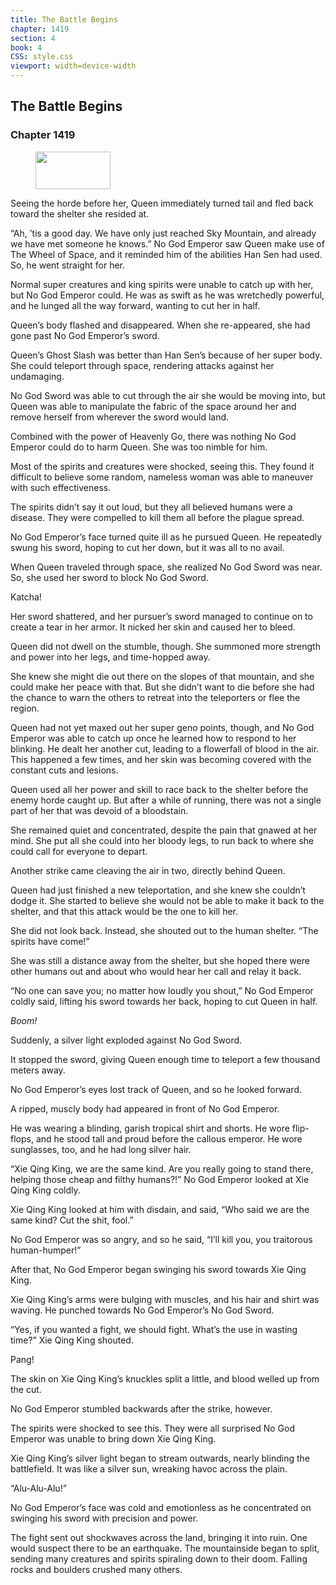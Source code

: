 ```yaml
---
title: The Battle Begins
chapter: 1419
section: 4
book: 4
CSS: style.css
viewport: width=device-width
---
```


## The Battle Begins

### Chapter 1419

<figure>
	<img src="../Images/gem.gif" alt="" id="gem" width="120" height="60" />
</figure>

Seeing the horde before her, Queen immediately turned tail and fled back toward the shelter she resided at.

“Ah, ’tis a good day. We have only just reached Sky Mountain, and already we have met someone he knows.” No God Emperor saw Queen make use of The Wheel of Space, and it reminded him of the abilities Han Sen had used. So, he went straight for her.

Normal super creatures and king spirits were unable to catch up with her, but No God Emperor could. He was as swift as he was wretchedly powerful, and he lunged all the way forward, wanting to cut her in half.

Queen’s body flashed and disappeared. When she re-appeared, she had gone past No God Emperor’s sword.

Queen’s Ghost Slash was better than Han Sen’s because of her super body. She could teleport through space, rendering attacks against her undamaging.

No God Sword was able to cut through the air she would be moving into, but Queen was able to manipulate the fabric of the space around her and remove herself from wherever the sword would land.

Combined with the power of Heavenly Go, there was nothing No God Emperor could do to harm Queen. She was too nimble for him.

Most of the spirits and creatures were shocked, seeing this. They found it difficult to believe some random, nameless woman was able to maneuver with such effectiveness.

The spirits didn’t say it out loud, but they all believed humans were a disease. They were compelled to kill them all before the plague spread.

No God Emperor’s face turned quite ill as he pursued Queen. He repeatedly swung his sword, hoping to cut her down, but it was all to no avail.

When Queen traveled through space, she realized No God Sword was near. So, she used her sword to block No God Sword.

Katcha!

Her sword shattered, and her pursuer’s sword managed to continue on to create a tear in her armor. It nicked her skin and caused her to bleed.

Queen did not dwell on the stumble, though. She summoned more strength and power into her legs, and time-hopped away.

She knew she might die out there on the slopes of that mountain, and she could make her peace with that. But she didn’t want to die before she had the chance to warn the others to retreat into the teleporters or flee the region.

Queen had not yet maxed out her super geno points, though, and No God Emperor was able to catch up once he learned how to respond to her blinking. He dealt her another cut, leading to a flowerfall of blood in the air. This happened a few times, and her skin was becoming covered with the constant cuts and lesions.

Queen used all her power and skill to race back to the shelter before the enemy horde caught up. But after a while of running, there was not a single part of her that was devoid of a bloodstain.

She remained quiet and concentrated, despite the pain that gnawed at her mind. She put all she could into her bloody legs, to run back to where she could call for everyone to depart.

Another strike came cleaving the air in two, directly behind Queen.

Queen had just finished a new teleportation, and she knew she couldn’t dodge it. She started to believe she would not be able to make it back to the shelter, and that this attack would be the one to kill her.

She did not look back. Instead, she shouted out to the human shelter. “The spirits have come!”

She was still a distance away from the shelter, but she hoped there were other humans out and about who would hear her call and relay it back.

“No one can save you; no matter how loudly you shout,” No God Emperor coldly said, lifting his sword towards her back, hoping to cut Queen in half.

*Boom!*

Suddenly, a silver light exploded against No God Sword.

It stopped the sword, giving Queen enough time to teleport a few thousand meters away.

No God Emperor’s eyes lost track of Queen, and so he looked forward.

A ripped, muscly body had appeared in front of No God Emperor.

He was wearing a blinding, garish tropical shirt and shorts. He wore flip-flops, and he stood tall and proud before the callous emperor. He wore sunglasses, too, and he had long silver hair.

“Xie Qing King, we are the same kind. Are you really going to stand there, helping those cheap and filthy humans?!” No God Emperor looked at Xie Qing King coldly.

Xie Qing King looked at him with disdain, and said, “Who said we are the same kind? Cut the shit, fool.”

No God Emperor was so angry, and so he said, “I’ll kill you, you traitorous human-humper!”

After that, No God Emperor began swinging his sword towards Xie Qing King.

Xie Qing King’s arms were bulging with muscles, and his hair and shirt was waving. He punched towards No God Emperor’s No God Sword.

“Yes, if you wanted a fight, we should fight. What’s the use in wasting time?” Xie Qing King shouted.

Pang!

The skin on Xie Qing King’s knuckles split a little, and blood welled up from the cut.

No God Emperor stumbled backwards after the strike, however.

The spirits were shocked to see this. They were all surprised No God Emperor was unable to bring down Xie Qing King.

Xie Qing King’s silver light began to stream outwards, nearly blinding the battlefield. It was like a silver sun, wreaking havoc across the plain.

“Alu-Alu-Alu!”

No God Emperor’s face was cold and emotionless as he concentrated on swinging his sword with precision and power.

The fight sent out shockwaves across the land, bringing it into ruin. One would suspect there to be an earthquake. The mountainside began to split, sending many creatures and spirits spiraling down to their doom. Falling rocks and boulders crushed many others.